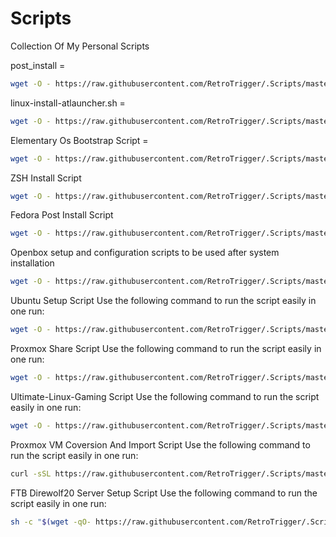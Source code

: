 # Scripts
Collection Of My Personal Scripts

post_install =
```bash
wget -O - https://raw.githubusercontent.com/RetroTrigger/.Scripts/master/Arch_post_install.sh | bash
```
linux-install-atlauncher.sh =
```bash
wget -O - https://raw.githubusercontent.com/RetroTrigger/.Scripts/master/linux-install-atlauncher.sh | bash
```
Elementary Os Bootstrap Script =
```bash
wget -O - https://raw.githubusercontent.com/RetroTrigger/.Scripts/master/EOS-BSTRP.sh | bash
```

ZSH Install Script
```bash
wget -O - https://raw.githubusercontent.com/RetroTrigger/.Scripts/master/zsh.sh | bash
```

Fedora Post Install Script
```bash
wget -O - https://raw.githubusercontent.com/RetroTrigger/.Scripts/master/fedora-post.sh | bash
```
Openbox setup and configuration scripts to be used after system installation
```bash
wget -O - https://raw.githubusercontent.com/RetroTrigger/.Scripts/master/openbox-starter-kit-install.sh | bash
```

Ubuntu Setup Script
Use the following command to run the script easily in one run:
```bash
wget -O - https://raw.githubusercontent.com/RetroTrigger/.Scripts/master/Ubuntu-setup.sh | bash
```

Proxmox Share Script
Use the following command to run the script easily in one run:
```bash
wget -O - https://raw.githubusercontent.com/RetroTrigger/.Scripts/master/proxmox_share_create.sh | bash
```

Ultimate-Linux-Gaming Script
Use the following command to run the script easily in one run:
```bash
wget -O - https://raw.githubusercontent.com/RetroTrigger/.Scripts/master/Ultimate-Linux-Gaming.sh | bash
```
Proxmox VM Coversion And Import Script
Use the following command to run the script easily in one run:
```bash
curl -sSL https://raw.githubusercontent.com/RetroTrigger/.Scripts/master/vms2proxmox.sh -o vms2proxmox.sh && chmod +x vms2proxmox.sh && ./vms2proxmox.sh
```
FTB Direwolf20 Server Setup Script
Use the following command to run the script easily in one run:
```bash
sh -c "$(wget -qO- https://raw.githubusercontent.com/RetroTrigger/.Scripts/master/setup-minecraft.sh)"
```
